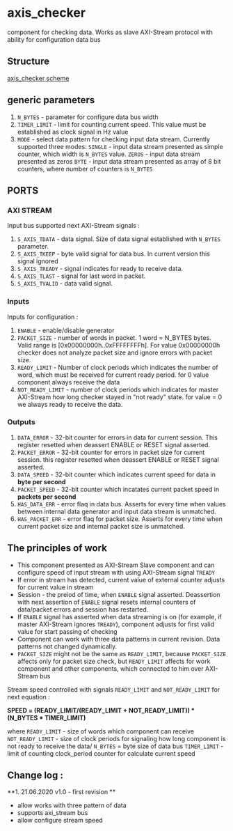 # axis_checker

component for checking data. Works as slave AXI-Stream protocol with ability for configuration data bus

## Structure 
[axis_checker scheme][logo]

## generic parameters 
1) `N_BYTES` - parameter for  configure data bus width
2) `TIMER_LIMIT` - limit for counting current speed. This value must be established as clock signal in Hz value
3) `MODE` - select data pattern for checking input data stream. Currently supported three modes: 
`SINGLE` - input data stream presented as simple counter, which width is `N_BYTES` value.
`ZEROS` - input data stream presented as zeros
`BYTE` - input data stream presented as array of 8 bit counters, where number of counters is `N_BYTES` 

## PORTS

### AXI STREAM

Input bus supported next AXI-Stream signals : 
1) `S_AXIS_TDATA` - data signal. Size of data signal established with `N_BYTES` parameter.
2) `S_AXIS_TKEEP` - byte valid signal for data bus. In current version this signal ignored
3) `S_AXIS_TREADY` - signal indicates for ready to receive data. 
4) `S_AXIS_TLAST` - signal for last word in packet.
5) `S_AXIS_TVALID` - data valid signal.

### Inputs 

Inputs for configuration : 
1) `ENABLE` - enable/disable generator
2) `PACKET_SIZE` - number of words in packet. 1 word = N_BYTES bytes. Valid range is [0x00000000h..0xFFFFFFFFh]. For value 0x00000000h checker does not analyze packet size and ignore errors with packet size. 
3) `READY_LIMIT` - Number of clock periods which indicates the number of word, which must be received for current ready period. for 0 value component always receive the data
4) `NOT_READY_LIMIT` - number of clock periods which indicates for master AXI-Stream how long checker stayed in "not ready" state. for value = 0 we always ready to receive the data.

### Outputs 

1) `DATA_ERROR` - 32-bit counter for errors in data for current session. This register resetted when deassert ENABLE or RESET signal asserted.
2) `PACKET_ERROR` - 32-bit counter for errors in packet size for current session. this register resetted when deassert ENABLE or RESET signal asserted.
3) `DATA_SPEED` - 32-bit counter which indicates current speed for data in **byte per second**
4) `PACKET_SPEED` - 32-bit counter which incatates current packet speed in **packets per second**
5) `HAS_DATA_ERR` - error flaq in data bus. Asserts for every time when values between internal data generator and input data stream is unmatched. 
6) `HAS_PACKET_ERR` - error flaq for packet size. Asserts for every time when current packet size and internal packet size is unmatched. 

## The principles of work
- This component presented as AXI-Stream Slave component and can configure speed of input stream with using AXI-Stream signal `TREADY`
- If error in stream has detected, current value of external counter adjusts for current value in stream
- Session - the preiod of time, when `ENABLE` signal asserted. Deassertion with next assertion of `ENABLE` signal resets internal counters of data/packet errors and session has restarted.
- If `ENABLE` signal has asserted when data streaming is on (for example, if master AXI-Stream ignores `TREADY`), component adjusts for first valid value for start passing of checking
- Component can work with three data patterns in current revision. Data patterns not changed dynamically.
- `PACKET_SIZE` might not be the same as `READY_LIMIT`, because `PACKET_SIZE` affects only for packet size check, but `READY_LIMIT` affects for work component and other components, which connected to him over AXI-Stream bus

Stream speed controlled with signals `READY_LIMIT` and `NOT_READY_LIMIT` for next equation : 

**SPEED = (READY_LIMIT/(READY_LIMIT + NOT_READY_LIMIT)) * (N_BYTES * TIMER_LIMIT)**

where
`READY_LIMIT` - size of words which component can receive
`NOT_READY_LIMIT` - size of clock periods for signaling how long component is not ready to receive the data/ 
`N_BYTES` = byte size of data bus
`TIMER_LIMIT` - limit of counting clock_period counter for calculate current speed

## Change log : 

**1. 21.06.2020 v1.0 - first revision **
- allow works with three pattern of data
- supports axi_stream bus
- allow configure stream speed

[logo]: /axis_checker.png
